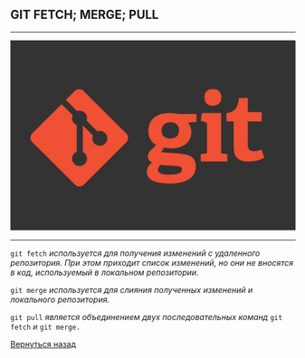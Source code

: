 ## GIT FETCH; MERGE; PULL

---
![](./logo/git-logo.jpg)

---

```git fetch``` *используется для получения изменений с удаленного репозитория. При этом приходит список изменений, но они не вносятся в код, используемый в локальном репозитории.*


```git merge``` *используется для слияния полученных изменений и локального репозитория.*


```git pull``` *является объединением двух последовательных команд* ```git fetch``` *и* ```git merge.```

[Вернуться назад](./readme.md)